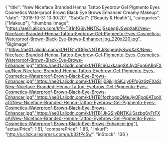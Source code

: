 {
	"title": "New Niceface Branded Henna Tattoo Eyebrow Gel Pigmento Eyes Cosmetics Waterproof Brown Black Eye Brows Enhancer Creamy Makeup",
	"date": "2018-10-31 10:30:20",
	"SubCat": ["Beauty & Health"],
	"categories": ["Makeup"],
	"thumbnailImage": "https://ae01.alicdn.com/kf/HTB1n1G6jvNNTKJjSspeq6ySwpXaK/New-Niceface-Branded-Henna-Tattoo-Eyebrow-Gel-Pigmento-Eyes-Cosmetics-Waterproof-Brown-Black-Eye-Brows-Enhancer.jpg_220x220.jpg",
	"BigImage": ["https://ae01.alicdn.com/kf/HTB1n1G6jvNNTKJjSspeq6ySwpXaK/New-Niceface-Branded-Henna-Tattoo-Eyebrow-Gel-Pigmento-Eyes-Cosmetics-Waterproof-Brown-Black-Eye-Brows-Enhancer.jpg","https://ae01.alicdn.com/kf/HTB166JxkaagSKJjy0Fgq6ARqFXap/New-Niceface-Branded-Henna-Tattoo-Eyebrow-Gel-Pigmento-Eyes-Cosmetics-Waterproof-Brown-Black-Eye-Brows-Enhancer.jpg","https://ae01.alicdn.com/kf/HTB1j08jkjihSKJjy0Ffq6zGzFXaS/New-Niceface-Branded-Henna-Tattoo-Eyebrow-Gel-Pigmento-Eyes-Cosmetics-Waterproof-Brown-Black-Eye-Brows-Enhancer.jpg","https://ae01.alicdn.com/kf/HTB1fozhogoQMeJjy0Fpq6ATxpXaG/New-Niceface-Branded-Henna-Tattoo-Eyebrow-Gel-Pigmento-Eyes-Cosmetics-Waterproof-Brown-Black-Eye-Brows-Enhancer.jpg","https://ae01.alicdn.com/kf/HTB1JkGSjvBNTKJjSszbq6yFrFXaA/New-Niceface-Branded-Henna-Tattoo-Eyebrow-Gel-Pigmento-Eyes-Cosmetics-Waterproof-Brown-Black-Eye-Brows-Enhancer.jpg"],
	"actualPrice": 1.51,
	"comparePrice": 1.86,
	"linkurl": "http://s.click.aliexpress.com/e/b32fPc5w",
	"inStock": 136
}
